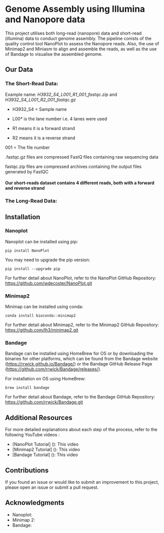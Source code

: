 # Genome Assembly using Illumina and Nanopore data

This project utilises both long-read (nanopore) data and short-read (illumina) data to conduct genome assembly. The pipeline conists of the quality control tool NanoPlot to assess the Nanopore reads. Also, the use of Minimap2 and Miniasm to align and assemble the reads, as well as the use of Bandage to visualise the assembled genome.

## Our Data
### The Short-Read Data:
Example name: *H3932_S4_L001_R1_001_fastqc.zip* and *H3932_S4_L001_R2_001_fastqc.gz*

* H3932_S4 = Sample name

* L00* is the lane number i.e. 4 lanes were used

* R1 means it is a forward strand
* R2 means it is a reverse strand

001 = The file number

.fastqc.gz files are compressed FastQ files containing raw sequencing data

fastqc.zip files are compressed archives containing the output files generated by FastQC

#### Our short-reads dataset contains 4 different reads, both with a forward and reverse strand 


### The Long-Read Data:



## Installation

### Nanoplot
Nanoplot can be installed using pip:

`pip install NanoPlot`

You may need to upgrade the pip version:

`pip install --upgrade pip`

For further detail about NanoPlot, refer to the NanoPlot GitHub Repository: https://github.com/wdecoster/NanoPlot.git

### Minimap2
Minimap can be installed using conda:

`conda install bioconda::minimap2`

For further detail about Minimap2, refer to the Minimap2 GitHub Repository: https://github.com/lh3/minimap2.git

### Bandage
Bandage can be installed using HomeBrew for OS or by downloading the binaries for other platforms, which can be found from the Bandage website (https://rrwick.github.io/Bandage/) or the Bandage GitHub Release Page (https://github.com/rrwick/Bandage/releases/). 

For installation on OS using HomeBrew:

`brew install bandage`

For further detail about Bandage, refer to the Bandage GitHub Repository: https://github.com/rrwick/Bandage.git


## Additional Resources
For more detailed explanations about each step of the process, refer to the following YouTube videos :

- [NanoPlot Tutorial] (): This video
- [Minimap2 Tutorial] (): This video
- [Bandage Tutorial]  (): This video


## Contributions
If you found an issue or would like to submit an improvement to this project, please open an issue or submit a pull request.


## Acknowledgments
- Nanoplot:
- Minimap 2:
- Bandage:
